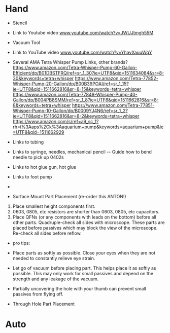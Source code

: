 # Hand
* Stencil
- Link to Youtube video
www.youtube.com/watch?v=JWUJtmgh55M

* Vacuum Tool
- Link to YouTube video
www.youtube.com/watch?v=YhavXauuWqY

- Several AMA Tetra Whisper Pump Links, other brands?
https://www.amazon.com/Tetra-Whisper-Pump-60-Gallon-Efficient/dp/B01DBSTFRQ/ref=sr_1_30?ie=UTF8&qid=1511634084&sr=8-30&keywords=tetra+whisper
https://www.amazon.com/Tetra-77852-Whisper-Pump-20-Gallon/dp/B00B39POAI/ref=sr_1_15?ie=UTF8&qid=1511662816&sr=8-15&keywords=tetra+whisper
https://www.amazon.com/Tetra-77848-Whisper-Pump-40-Gallon/dp/B004PB8SMM/ref=sr_1_8?ie=UTF8&qid=1511662816&sr=8-8&keywords=tetra+whisper
https://www.amazon.com/Tetra-77851-Whisper-Pump-10-Gallon/dp/B0009YJ4N6/ref=sr_1_2?ie=UTF8&qid=1511662816&sr=8-2&keywords=tetra+whisper
https://www.amazon.com/s/ref=a9_sc_1?rh=i%3Aaps%2Ck%3Aaquarium+pump&keywords=aquarium+pump&ie=UTF8&qid=1511662929
- Links to tubing
- Links to syringe, needles, mechanical pencil
-- Guide how to bend needle to pick up 0402s
- Links to hot glue gun, hot glue
- Links to foot pump
- 

* Surface Mount Part Placement (re-order this ANTON!)
1. Place smallest height components first.
2. 0603, 0805, etc resistors are shorter than 0603, 0805, etc capacitors.
3. Place QFNs (or any components with leads on the bottom) before all other parts. Quadruple-check all sides with microscope. These parts are placed before passives which may block the view of the microscope. Re-check all sides before reflow.
- pro tips:
* Place parts as softly as possible. Close your eyes when they are not needed to constantly relieve eye strain.
* Let go of vacuum before placing part. This helps place it as softly as possible. This may only work for small passives and depend on the strength and any leakage of the vacuum.
* Partially uncovering the hole with your thumb can prevent small passives from flying off.


* Through Hole Part Placement

# Auto
